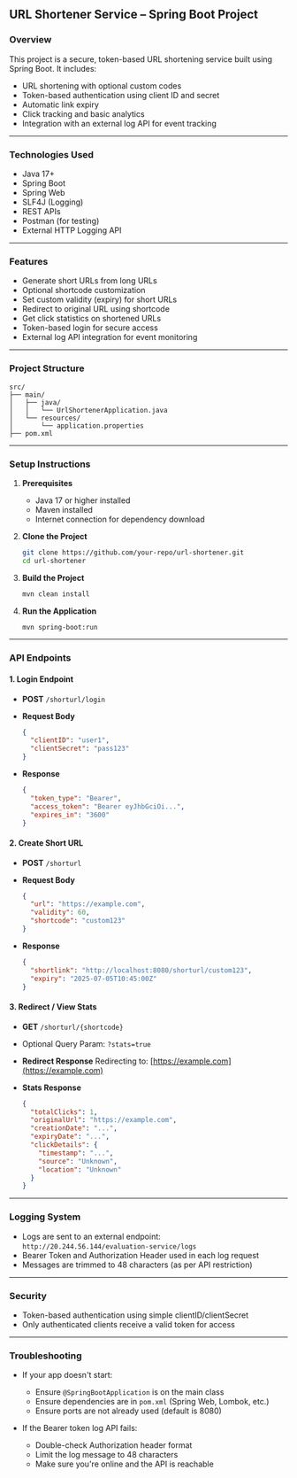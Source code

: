 ## URL Shortener Service – Spring Boot Project

### Overview

This project is a secure, token-based URL shortening service built using Spring Boot. It includes:

* URL shortening with optional custom codes
* Token-based authentication using client ID and secret
* Automatic link expiry
* Click tracking and basic analytics
* Integration with an external log API for event tracking

---

### Technologies Used

* Java 17+
* Spring Boot
* Spring Web
* SLF4J (Logging)
* REST APIs
* Postman (for testing)
* External HTTP Logging API

---

### Features

* Generate short URLs from long URLs
* Optional shortcode customization
* Set custom validity (expiry) for short URLs
* Redirect to original URL using shortcode
* Get click statistics on shortened URLs
* Token-based login for secure access
* External log API integration for event monitoring

---

### Project Structure

```
src/
├── main/
│   ├── java/
│   │   └── UrlShortenerApplication.java
│   └── resources/
│       └── application.properties
├── pom.xml
```

---

### Setup Instructions

1. **Prerequisites**

   * Java 17 or higher installed
   * Maven installed
   * Internet connection for dependency download

2. **Clone the Project**

   ```bash
   git clone https://github.com/your-repo/url-shortener.git
   cd url-shortener
   ```

3. **Build the Project**

   ```bash
   mvn clean install
   ```

4. **Run the Application**

   ```bash
   mvn spring-boot:run
   ```

---

### API Endpoints

#### 1. Login Endpoint

* **POST** `/shorturl/login`
* **Request Body**

  ```json
  {
    "clientID": "user1",
    "clientSecret": "pass123"
  }
  ```
* **Response**

  ```json
  {
    "token_type": "Bearer",
    "access_token": "Bearer eyJhbGciOi...",
    "expires_in": "3600"
  }
  ```

#### 2. Create Short URL

* **POST** `/shorturl`
* **Request Body**

  ```json
  {
    "url": "https://example.com",
    "validity": 60,
    "shortcode": "custom123"
  }
  ```
* **Response**

  ```json
  {
    "shortlink": "http://localhost:8080/shorturl/custom123",
    "expiry": "2025-07-05T10:45:00Z"
  }
  ```

#### 3. Redirect / View Stats

* **GET** `/shorturl/{shortcode}`

* Optional Query Param: `?stats=true`

* **Redirect Response**
  Redirecting to: [https://example.com](https://example.com)

* **Stats Response**

  ```json
  {
    "totalClicks": 1,
    "originalUrl": "https://example.com",
    "creationDate": "...",
    "expiryDate": "...",
    "clickDetails": {
      "timestamp": "...",
      "source": "Unknown",
      "location": "Unknown"
    }
  }
  ```

---

### Logging System

* Logs are sent to an external endpoint:
  `http://20.244.56.144/evaluation-service/logs`
* Bearer Token and Authorization Header used in each log request
* Messages are trimmed to 48 characters (as per API restriction)

---

### Security

* Token-based authentication using simple clientID/clientSecret
* Only authenticated clients receive a valid token for access

---

### Troubleshooting

* If your app doesn't start:

  * Ensure `@SpringBootApplication` is on the main class
  * Ensure dependencies are in `pom.xml` (Spring Web, Lombok, etc.)
  * Ensure ports are not already used (default is 8080)

* If the Bearer token log API fails:

  * Double-check Authorization header format
  * Limit the log message to 48 characters
  * Make sure you're online and the API is reachable
